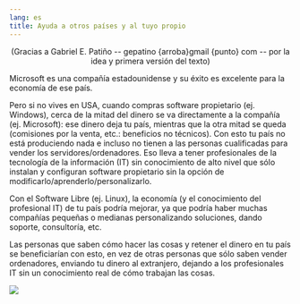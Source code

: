 ```yaml
---
lang: es
title: Ayuda a otros países y al tuyo propio
---
```


<center>(Gracias a Gabriel E. Patiño -- gepatino {arroba}gmail {punto} com -- por la idea y primera versión del texto)</center>

Microsoft es una compañía estadounidense y su éxito es excelente para la economía de ese país.

Pero si no vives en USA, cuando compras software propietario (ej. Windows), cerca de la mitad del dinero se va directamente a la compañía (ej. Microsoft): ese dinero deja tu país, mientras que la otra mitad se queda (comisiones por la venta, etc.: beneficios no técnicos). Con esto tu país no está produciendo nada e incluso no tienen a las personas cualificadas para vender los servidores/ordenadores. Eso lleva a tener profesionales de la tecnología de la información (IT) sin conocimiento de alto nivel que sólo instalan y configuran software propietario sin la opción de modificarlo/aprenderlo/personalizarlo.

Con el Software Libre (ej. Linux), la economía (y el conocimiento del profesional IT) de tu país podría mejorar, ya que podría haber muchas compañías pequeñas o medianas personalizando soluciones, dando soporte, consultoría, etc.

Las personas que saben cómo hacer las cosas y retener el dinero en tu país se beneficiarían con esto, en vez de otras personas que sólo saben vender ordenadores, enviando tu dinero al extranjero, dejando a los profesionales IT sin un conocimiento real de cómo trabajan las cosas.

<img src="Images/earth.png" />




